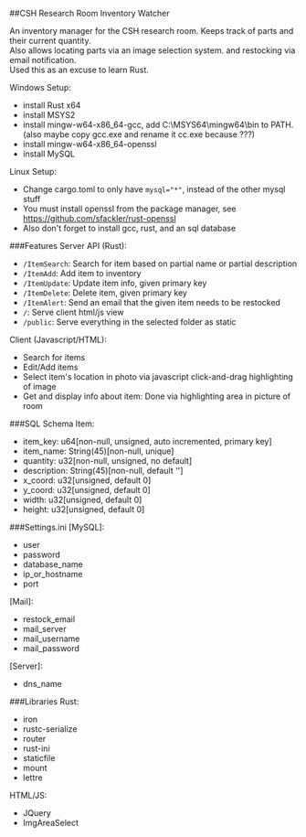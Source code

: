 ##CSH Research Room Inventory Watcher

An inventory manager for the CSH research room. Keeps track of parts and their current quantity.  
Also allows locating parts via an image selection system. and restocking via email notification.  
Used this as an excuse to learn Rust.  

Windows Setup:  
 * install Rust x64
 * install MSYS2
  * install mingw-w64-x86_64-gcc, add C:\MSYS64\mingw64\bin to PATH. (also maybe copy gcc.exe and rename it cc.exe because ???)
  * install mingw-w64-x86_64-openssl
 * install MySQL
 
Linux Setup:  
 * Change cargo.toml to only have `mysql="*"`, instead of the other mysql stuff
 * You must install openssl from the package manager, see https://github.com/sfackler/rust-openssl
 * Also don't forget to install gcc, rust, and an sql database 
 
###Features
Server API (Rust):
 * `/ItemSearch`: Search for item based on partial name or partial description 
 * `/ItemAdd`: Add item to inventory
 * `/ItemUpdate`: Update item info, given primary key
 * `/ItemDelete`: Delete item, given primary key
 * `/ItemAlert`: Send an email that the given item needs to be restocked
 * `/`: Serve client html/js view
 * `/public`: Serve everything in the selected folder as static
 
Client (Javascript/HTML):
 * Search for items
 * Edit/Add items
  * Select item's location in photo via javascript click-and-drag highlighting of image
 * Get and display info about item: Done via highlighting area in picture of room
 
###SQL Schema
Item:
 * item_key: u64[non-null, unsigned, auto incremented, primary key]
 * item_name: String(45)[non-null, unique]  
 * quantity: u32[non-null, unsigned, no default]  
 * description: String(45)[non-null, default '']  
 * x_coord: u32[unsigned, default 0]  
 * y_coord: u32[unsigned, default 0]    
 * width: u32[unsigned, default 0]    
 * height: u32[unsigned, default 0]    
  
###Settings.ini
\[MySQL\]:  
 * user
 * password
 * database_name
 * ip\_or\_hostname
 * port
 
\[Mail\]:
 * restock_email
 * mail_server
 * mail_username
 * mail_password
 
\[Server\]:
 * dns_name
 
###Libraries
Rust:
 * iron
 * rustc-serialize
 * router
 * rust-ini
 * staticfile
 * mount
 * lettre
 
HTML/JS:  
 * JQuery
 * ImgAreaSelect
